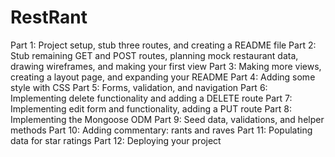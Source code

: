 # RestRant

Part 1: Project setup, stub three routes, and creating a README file
Part 2: Stub remaining GET and POST routes, planning mock restaurant data, drawing wireframes, and making your first view
Part 3: Making more views, creating a layout page, and expanding your README
Part 4: Adding some style with CSS
Part 5: Forms, validation, and navigation
Part 6: Implementing delete functionality and adding a DELETE route
Part 7: Implementing edit form and functionality, adding a PUT route
Part 8: Implementing the Mongoose ODM
Part 9: Seed data, validations, and helper methods
Part 10: Adding commentary: rants and raves
Part 11: Populating data for star ratings
Part 12: Deploying your project
